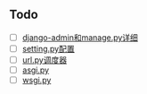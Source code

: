 ## Todo

- [ ] [django-admin和manage.py详细](https://docs.djangoproject.com/zh-hans/3.2/ref/django-admin/)
- [ ] [setting.py配置](https://docs.djangoproject.com/zh-hans/3.2/topics/settings/)
- [ ] [url.py调度器](https://docs.djangoproject.com/zh-hans/3.2/topics/http/urls/)
- [ ] [asgi.py](https://docs.djangoproject.com/zh-hans/3.2/howto/deployment/asgi/)
- [ ] [wsgi.py](https://docs.djangoproject.com/zh-hans/3.2/howto/deployment/wsgi/)